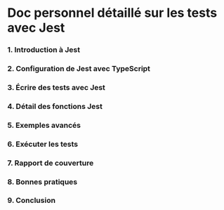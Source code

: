 # Doc personnel détaillé sur les tests avec Jest

### **1. Introduction à Jest**

### **2. Configuration de Jest avec TypeScript**

### **3. Écrire des tests avec Jest**

### **4. Détail des fonctions Jest**

### **5. Exemples avancés**

### **6. Exécuter les tests**

### **7. Rapport de couverture**

### **8. Bonnes pratiques**

### **9. Conclusion**
